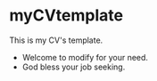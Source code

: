 # myCVtemplate
This is my CV's template.

 - Welcome to modify for your need.
 - God bless your job seeking.
